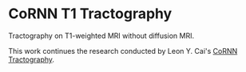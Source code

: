 # CoRNN T1 Tractography
Tractography on T1-weighted MRI without diffusion MRI.

This work continues the research conducted by Leon Y. Cai's [CoRNN Tractography](https://github.com/MASILab/cornn_tractography?tab=readme-ov-file).

